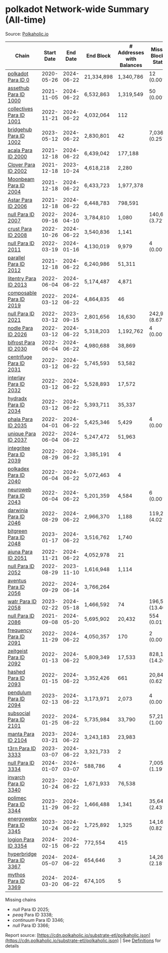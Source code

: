 # polkadot Network-wide Summary (All-time)

Source: [Polkaholic.io](https://polkaholic.io)


| Chain            | Start Date | End Date | End Block | # Addresses with Balances | Missing Blocks / Status |
| ---------------- | ---------- | ---------| --------- | ------------------------- | ----------------------- |
| [polkadot Para ID 0](/polkadot/0-polkadot) | 2020-05-26 | 2024-06-22 | 21,334,898 |  1,340,786 | 12 (0.00%)  |
| [assethub Para ID 1000](/polkadot/1000-assethub) | 2021-11-05 | 2024-06-22 | 6,532,863 |  1,319,549 | 50 (0.00%)  |
| [collectives Para ID 1001](/polkadot/1001-collectives) | 2022-11-21 | 2024-06-22 | 4,032,064 |  112 |    |
| [bridgehub Para ID 1002](/polkadot/1002-bridgehub) | 2023-05-12 | 2024-06-22 | 2,830,801 |  42 | 7,036 (0.25%)  |
| [acala Para ID 2000](/polkadot/2000-acala) | 2021-12-18 | 2024-06-22 | 6,439,042 |  177,188 |    |
| [Clover Para ID 2002](/polkadot/2002-clover) | 2021-12-18 | 2023-10-24 | 4,618,218 |  2,280 |    |
| [Moonbeam Para ID 2004](/polkadot/2004-moonbeam) | 2021-12-18 | 2024-06-22 | 6,433,723 |  1,977,378 |    |
| [Astar Para ID 2006](/polkadot/2006-astar) | 2021-12-18 | 2024-06-22 | 6,448,783 |  798,591 |    |
| [null Para ID 2007](/polkadot/2007-kapex) | 2022-09-16 | 2024-04-10 | 3,784,810 |  1,080 | 140,668 (3.72%)  |
| [crust Para ID 2008](/polkadot/2008-crust) | 2022-10-26 | 2024-06-22 | 3,540,836 |  1,141 |    |
| [null Para ID 2011](/polkadot/2011-equilibrium) | 2022-03-19 | 2024-01-16 | 4,130,019 |  9,979 | 4 (0.00%)  |
| [parallel Para ID 2012](/polkadot/2012-parallel) | 2021-12-18 | 2024-06-22 | 6,240,986 |  51,311 |    |
| [litentry Para ID 2013](/polkadot/2013-litentry) | 2022-06-04 | 2024-06-22 | 5,174,487 |  4,871 |    |
| [composable Para ID 2019](/polkadot/2019-composable) | 2022-03-12 | 2024-06-22 | 4,864,835 |  46 |    |
| [null Para ID 2021](/polkadot/2021-efinity) | 2022-03-12 | 2023-09-15 | 2,801,656 |  16,630 | 242,949 (8.67%)  |
| [nodle Para ID 2026](/polkadot/2026-nodle) | 2022-03-12 | 2024-06-22 | 5,318,203 |  1,192,762 | 4 (0.00%)  |
| [bifrost Para ID 2030](/polkadot/2030-bifrost) | 2022-06-04 | 2024-06-22 | 4,980,688 |  38,869 |    |
| [centrifuge Para ID 2031](/polkadot/2031-centrifuge) | 2022-03-12 | 2024-06-22 | 5,745,593 |  53,582 |    |
| [interlay Para ID 2032](/polkadot/2032-interlay) | 2022-03-12 | 2024-06-22 | 5,528,893 |  17,572 |    |
| [hydradx Para ID 2034](/polkadot/2034-hydradx) | 2022-03-12 | 2024-06-22 | 5,393,711 |  35,337 |    |
| [phala Para ID 2035](/polkadot/2035-phala) | 2022-04-01 | 2024-06-22 | 5,425,346 |  5,429 | 4 (0.00%)  |
| [unique Para ID 2037](/polkadot/2037-unique) | 2022-06-04 | 2024-06-22 | 5,247,472 |  51,963 |    |
| [integritee Para ID 2039](/polkadot/2039-integritee) | 2022-08-29 | 2024-06-22 | 3,385,191 |  4 |    |
| [polkadex Para ID 2040](/polkadot/2040-polkadex) | 2022-06-04 | 2024-06-22 | 5,072,463 |  4 |    |
| [neuroweb Para ID 2043](/polkadot/2043-neuroweb) | 2022-06-04 | 2024-06-22 | 5,201,359 |  4,584 | 6 (0.00%)  |
| [darwinia Para ID 2046](/polkadot/2046-darwinia) | 2022-08-29 | 2024-06-22 | 2,966,370 |  1,188 | 119,220 (4.02%)  |
| [bitgreen Para ID 2048](/polkadot/2048-bitgreen) | 2023-01-17 | 2024-06-22 | 3,516,762 |  1,740 |    |
| [ajuna Para ID 2051](/polkadot/2051-ajuna) | 2022-11-21 | 2024-06-22 | 4,052,978 |  21 |    |
| [null Para ID 2052](/polkadot/2052-polkadot-parathread-2052) | 2022-08-29 | 2023-11-10 | 1,616,948 |  1,114 |    |
| [aventus Para ID 2056](/polkadot/2056-aventus) | 2022-09-29 | 2024-06-14 | 3,766,264 |   |    |
| [watr Para ID 2058](/polkadot/2058-watr) | 2023-02-22 | 2024-05-18 | 1,466,592 |  74 | 196,567 (13.40%)  |
| [null Para ID 2086](/polkadot/2086-kilt) | 2021-09-08 | 2024-05-20 | 5,695,902 |  20,432 | 554 (0.01%)  |
| [frequency Para ID 2091](/polkadot/2091-frequency) | 2022-11-29 | 2024-06-22 | 4,050,357 |  170 | 2 (0.00%)  |
| [zeitgeist Para ID 2092](/polkadot/2092-zeitgeist) | 2022-01-13 | 2024-06-22 | 5,809,349 |  17,533 | 828,192 (14.26%)  |
| [hashed Para ID 2093](/polkadot/2093-hashed) | 2022-01-15 | 2024-06-22 | 3,352,426 |  661 | 20,847 (0.62%)  |
| [pendulum Para ID 2094](/polkadot/2094-pendulum) | 2023-02-13 | 2024-06-22 | 3,173,971 |  2,073 | 4 (0.00%)  |
| [subsocial Para ID 2101](/polkadot/2101-subsocial) | 2022-01-25 | 2024-06-22 | 5,735,984 |  33,790 | 57,214 (1.00%)  |
| [manta Para ID 2104](/polkadot/2104-manta) | 2023-03-21 | 2024-06-22 | 3,243,183 |  23,983 |    |
| [t3rn Para ID 3333](/polkadot/3333-t3rn) | 2023-03-07 | 2024-06-22 | 3,321,733 |  2 |    |
| [null Para ID 3334](/polkadot/3334-polkadot-parathread-3334) | 2024-01-07 | 2024-03-07 | 588,786 |  4 | 7,005 (1.19%)  |
| [invarch Para ID 3340](/polkadot/3340-invarch) | 2023-10-24 | 2024-06-22 | 1,671,933 |  76,538 |    |
| [polimec Para ID 3344](/polkadot/3344-polimec) | 2023-11-29 | 2024-06-22 | 1,466,488 |  1,341 | 35,644 (2.43%)  |
| [energywebx Para ID 3345](/polkadot/3345-energywebx) | 2023-10-24 | 2024-06-22 | 1,725,892 |  1,325 | 14,163 (0.82%)  |
| [logion Para ID 3354](/polkadot/3354-logion) | 2024-02-15 | 2024-06-22 | 772,554 |  415 |    |
| [hyperbridge Para ID 3367](/polkadot/3367-hyperbridge) | 2024-05-07 | 2024-06-22 | 654,646 |  3 | 14,262 (2.18%)  |
| [mythos Para ID 3369](/polkadot/3369-mythos) | 2024-03-20 | 2024-06-22 | 674,105 |  5 |    |

Missing chains


* *null* Para ID 2025; 
* *peaq* Para ID 3338; 
* *continuum* Para ID 3346; 
* *null* Para ID 3366; 

Report source: [https://cdn.polkaholic.io/substrate-etl/polkaholic.json](https://cdn.polkaholic.io/substrate-etl/polkaholic.json) | See [Definitions](/DEFINITIONS.md) for details
